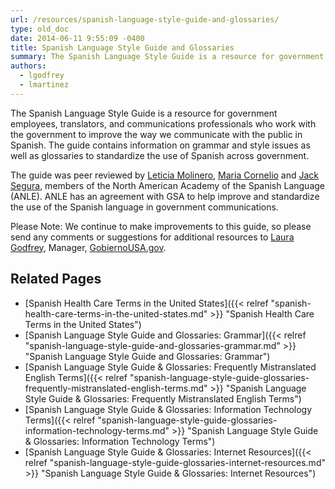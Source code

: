 ```yaml
---
url: /resources/spanish-language-style-guide-and-glossaries/
type: old_doc
date: 2014-06-11 9:55:09 -0400
title: Spanish Language Style Guide and Glossaries
summary: The Spanish Language Style Guide is a resource for government employees, translators, and communications professionals who work with the government to improve the way we communicate with the public in Spanish. The guide contains information on grammar and style issues as well as glossaries to standardize the use of Spanish across government. The guide was
authors:
  - lgodfrey
  - lmartinez
---
```


The Spanish Language Style Guide is a resource for government employees, translators, and communications professionals who work with the government to improve the way we communicate with the public in Spanish. The guide contains information on grammar and style issues as well as glossaries to standardize the use of Spanish across government.

The guide was peer reviewed by [Leticia Molinero](http://www.anle.us/344/Leticia-Molinero.html), [Maria Cornelio](http://www.anle.us/490/Maria-Cornelio.html) and [Jack Segura](http://www.anle.us/333/Joaquin-Segura.html?sfl=es), members of the North American Academy of the Spanish Language (ANLE). ANLE has an agreement with GSA to help improve and standardize the use of the Spanish language in government communications.

Please Note: We continue to make improvements to this guide, so please send any comments or suggestions for additional resources to [Laura Godfrey](mailto:laura.godfrey@gsa.gov), Manager, [GobiernoUSA.gov](http://www.usa.gov/gobiernousa/index.shtml).

## Related Pages

  * [Spanish Health Care Terms in the United States]({{< relref "spanish-health-care-terms-in-the-united-states.md" >}} "Spanish Health Care Terms in the United States")
  * [Spanish Language Style Guide and Glossaries: Grammar]({{< relref "spanish-language-style-guide-and-glossaries-grammar.md" >}} "Spanish Language Style Guide and Glossaries: Grammar")
  * [Spanish Language Style Guide & Glossaries: Frequently Mistranslated English Terms]({{< relref "spanish-language-style-guide-glossaries-frequently-mistranslated-english-terms.md" >}} "Spanish Language Style Guide & Glossaries: Frequently Mistranslated English Terms")
  * [Spanish Language Style Guide & Glossaries: Information Technology Terms]({{< relref "spanish-language-style-guide-glossaries-information-technology-terms.md" >}} "Spanish Language Style Guide & Glossaries: Information Technology Terms")
  * [Spanish Language Style Guide & Glossaries: Internet Resources]({{< relref "spanish-language-style-guide-glossaries-internet-resources.md" >}} "Spanish Language Style Guide & Glossaries: Internet Resources")